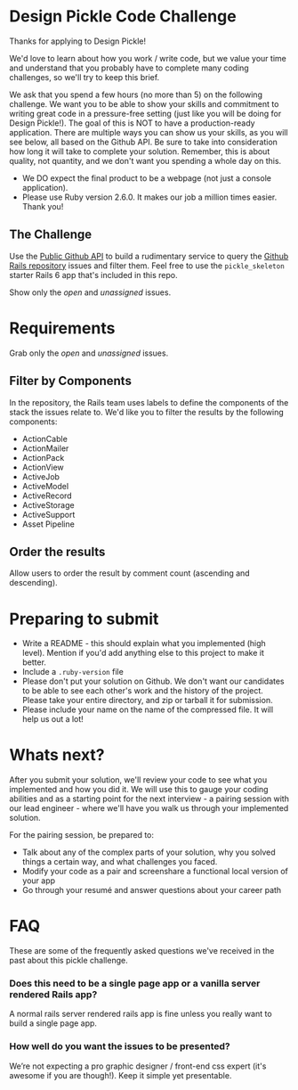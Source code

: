 # Design Pickle Code Challenge

Thanks for applying to Design Pickle!

We'd love to learn about how you work / write code, but we value your time and understand that you probably have to complete many coding challenges, so we'll try to keep this brief. 

We ask that you spend a few hours (no more than 5) on the following challenge. We want you to be able to show your skills and commitment to writing great code in a pressure-free setting (just like you will be doing for Design Pickle!). The goal of this is NOT to have a production-ready application. There are multiple ways you can show us your skills, as you will see below, all based on the Github API. Be sure to take into consideration how long it will take to complete your solution. Remember, this is about quality, not quantity, and we don't want you spending a whole day on this.

- We DO expect the final product to be a webpage (not just a console application).
- Please use Ruby version 2.6.0. It makes our job a million times easier. Thank you!

## The Challenge

Use the [Public Github API](https://developer.github.com/v3) to build a rudimentary service to query the [Github Rails repository](https://github.com/rails/rails) issues and filter them. Feel free to use the `pickle_skeleton` starter Rails 6 app that's included in this repo.

Show only the *open* and *unassigned* issues.

# Requirements

Grab only the *open* and *unassigned* issues.

## Filter by Components
In the repository, the Rails team uses labels to define the components of the stack the issues relate to. We'd like you to filter the results by the following components:

- ActionCable
- ActionMailer
- ActionPack
- ActionView
- ActiveJob
- ActiveModel
- ActiveRecord
- ActiveStorage
- ActiveSupport
- Asset Pipeline

## Order the results 
Allow users to order the result by comment count (ascending and descending).

# Preparing to submit
- Write a README - this should explain what you implemented (high level). Mention if you'd add anything else to this project to make it better.
- Include a `.ruby-version` file
- Please don't put your solution on Github. We don't want our candidates to be able to see each other's work and the history of the project. Please take your entire directory, and zip or tarball it for submission.
- Please include your name on the name of the compressed file. It will help us out a lot!

# Whats next?
After you submit your solution, we'll review your code to see what you implemented and how you did it. We will use this to gauge your coding abilities and as a starting point for the next interview - a pairing session with our lead engineer - where we'll have you walk us through your implemented solution.

For the pairing session, be prepared to:

- Talk about any of the complex parts of your solution, why you solved things a certain way, and what challenges you faced.
- Modify your code as a pair and screenshare a functional local version of your app
- Go through your resumé and answer questions about your career path

# FAQ

These are some of the frequently asked questions we've received in the past about this pickle challenge.

### Does this need to be a single page app or a vanilla server rendered Rails app?

A normal rails server rendered rails app is fine unless you really want to build a single page app.

### How well do you want the issues to be presented?

We’re not expecting a pro graphic designer / front-end css expert (it's awesome if you are though!). Keep it simple yet presentable.

